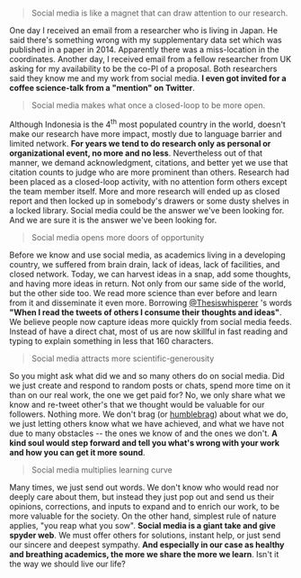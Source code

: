 > Social media is like a magnet that can draw attention to our research. 


One day I received an email from a researcher who is living in Japan. He said there's something wrong with my supplementary data set which was published in a paper in 2014. Apparently there was a miss-location in the coordinates. Another day, I received email from a fellow researcher from UK asking for my availability to be the co-PI of a proposal. Both researchers said they know me and my work from social media. **I even got invited for a coffee science-talk from a "mention" on Twitter**. 



> Social media makes what once a closed-loop to be more open. 



Although Indonesia is the 4<sup>th</sup> most populated country in the world, doesn't make our research have more impact, mostly due to language barrier and limited network. **For years we tend to do research only as personal or organizational event, no more and no less**. Nevertheless out of that manner, we demand acknowledgment, citations, and better yet we use that citation counts to judge who are more prominent than others. Research had been placed as a closed-loop activity, with no attention form others except the team member itself. More and more research will ended up as closed report and then locked up in somebody's drawers or some dusty shelves in a locked library. Social media could be the answer we've been looking for. And we are sure it is the answer we've been looking for. 



> Social media opens more doors of opportunity



Before we know and use social media, as academics living in a developing country, we suffered from brain drain, lack of ideas, lack of facilities, and closed network. Today, we can harvest ideas in a snap, add some thoughts, and having more ideas in return. Not only from our same side of the world, but the other side too. We read more science than ever before and learn from it and disseminate it even more. Borrowing [@Thesiswhisperer](www.twitter.com/thesiswhisperer) 's words **"When I read the tweets of others I consume their thoughts and ideas"**. We believe people now capture ideas more quickly from social media feeds. Instead of have a direct chat, most of us are now skillful in fast reading and typing to explain something in less that 160 characters.  



> Social media attracts more scientific-generousity



So you might ask what did we and so many others do on social media. Did we just create and respond to random posts or chats, spend more time on it than on our real work, the one we get paid for? No, we only share what we know and re-tweet other's that we thought would be valuable for our followers. Nothing more. We don't brag (or [humblebrag](https://theresearchwhisperer.wordpress.com/2016/08/09/lets-talk-about-the-humblebrag/)) about what we do, we just letting others know what we have achieved, and what we have not due to many obstacles -- the ones we know of and the ones we don't. **A kind soul would step forward and tell you what's wrong with your work and how you can get it more sound**.    



> Social media multiplies learning curve



Many times, we just send out words. We don't know who would read nor deeply care about them, but instead they just pop out and send us their opinions, corrections, and inputs to expand and to enrich our work, to be more valuable for the society. On the other hand, simplest rule of nature applies, "you reap what you sow". __Social media is a giant take and give spyder web__. We must offer others for solutions, instant help, or just send our sincere and deepest sympathy. **And especially in our case as healthy and breathing academics, the more we share the more we learn**. Isn't it the way we should live our life?